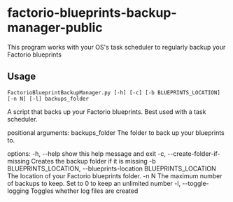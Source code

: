 # factorio-blueprints-backup-manager-public
 This program works with your OS's task scheduler to regularly backup your Factorio blueprints

## Usage

```
FactorioBlueprintBackupManager.py [-h] [-c] [-b BLUEPRINTS_LOCATION] [-n N] [-l] backups_folder
```

A script that backs up your Factorio blueprints. Best used with a task scheduler.

positional arguments:
  backups_folder        The folder to back up your blueprints to.

options:
  -h, --help            show this help message and exit
  -c, --create-folder-if-missing
                        Creates the backup folder if it is missing
  -b BLUEPRINTS_LOCATION, --blueprints-location BLUEPRINTS_LOCATION
                        The location of your Factorio blueprints folder.
  -n N                  The maximum number of backups to keep. Set to 0 to keep an unlimited number
  -l, --toggle-logging  Toggles whether log files are created